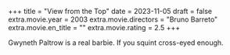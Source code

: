 +++
title = "View from the Top"
date = 2023-11-05
draft = false
extra.movie.year = 2003
extra.movie.directors = "Bruno Barreto"
extra.movie.en_title = ""
extra.movie.rating = 2.5
+++

Gwyneth Paltrow is a real barbie. If you squint cross-eyed enough.<!-- more -->